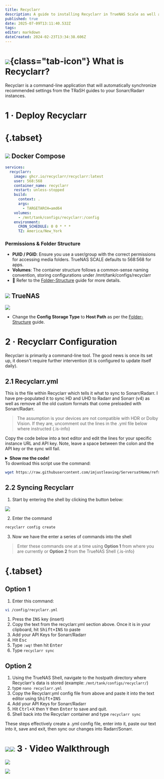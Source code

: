 ```yaml
---
title: Recyclarr
description: A guide to installing Recyclarr in TrueNAS Scale as well as docker via compose
published: true
date: 2025-07-09T13:11:40.532Z
tags: 
editor: markdown
dateCreated: 2024-02-23T13:34:38.606Z
---
```


# ![](/recyclarr.png){class="tab-icon"} What is Recyclarr?

Recyclarr is a command-line application that will automatically synchronize recommended settings from the TRaSH guides to your Sonarr/Radarr instances.

# 1 · Deploy Recyclarr
# {.tabset}
## <img src="/docker.png" class="tab-icon"> Docker Compose

```yaml
services:
  recyclarr:
    image: ghcr.io/recyclarr/recyclarr:latest
    user: 568:568
    container_name: recyclarr
    restart: unless-stopped
    build:
      context: .
      args:
        - TARGETARCH=amd64
    volumes:
      - /mnt/tank/configs/recyclarr:/config
    environment:
      CRON_SCHEDULE: 0 0 * * *
      TZ: America/New_York
```

### Permissions & Folder Structure
- **PUID / PGID**: Ensure you use a user/group with the correct permissions for accessing media folders. TrueNAS SCALE defaults to 568:568 for apps.
- **Volumes**: The container structure follows a common-sense naming convention, storing configurations under /mnt/tank/configs/recyclarr
- 📌 Refer to the [Folder-Structure](/Folder-Structure) guide for more details.

## <img src="/truenas.png" class="tab-icon"> TrueNAS

![](https://wiki.hydrology.cc/screenshot_from_2023-12-12_09-34-37.png)

- Change the **Config Storage Type** to **Host Path** as per the [Folder-Structure](/Folder-Structure) guide.

# 2 · Recyclarr Configuration

Recyclarr is primarily a command-line tool. The good news is once its set up, it doesn't require further intervention (it is configured to update itself daily).

## 2.1 Recyclarr.yml

This is the file within Recyclarr which tells it what to sync to Sonarr/Radarr. I have pre-populated it to sync HD and UHD to Radarr and Sonarr (v4) as well as remove all the old custom formats that come preloaded with Sonarr/Radarr.

> The assumption is your devices are not compatible with HDR or Dolby Vision. If they are, uncomment out the lines in the .yml file below where instructed
{.is-info}

Copy the code below into a text editor and edit the lines for your specific instance URL and API key. Note, leave a space between the colon and the API key or the sync will fail.

<details><summary><strong>Show me the code!</strong></summary>

```yaml
sonarr:
  web-1080p-v4:
    base_url: http://sonarr:8989
    api_key: 
    delete_old_custom_formats: true
    replace_existing_custom_formats: true
    include:
      # Comment out any of the following includes to disable them
      - template: sonarr-quality-definition-series
      - template: sonarr-v4-quality-profile-web-1080p
      - template: sonarr-v4-custom-formats-web-1080p
      - template: sonarr-v4-quality-profile-web-2160p
      - template: sonarr-v4-custom-formats-web-2160p

# Custom Formats: https://recyclarr.dev/wiki/yaml/config-reference/custom-formats/
    custom_formats:
      # HDR Formats
      - trash_ids:
          # Comment out the next line if you and all of your users' setups are fully DV compatible
          - 9b27ab6498ec0f31a3353992e19434ca # DV (WEBDL)
          # HDR10Plus Boost - Uncomment the next line if any of your devices DO support HDR10+
          # - 0dad0a507451acddd754fe6dc3a7f5e7 # HDR10Plus Boost
        assign_scores_to:
          - name: WEB-2160p


      # Optional
      - trash_ids:
           - 32b367365729d530ca1c124a0b180c64 # Bad Dual Groups
           - 82d40da2bc6923f41e14394075dd4b03 # No-RlsGroup
           - e1a997ddb54e3ecbfe06341ad323c458 # Obfuscated
           - 06d66ab109d4d2eddb2794d21526d140 # Retags
           - 1b3994c551cbb92a2c781af061f4ab44 # Scene
        assign_scores_to:
          - name: WEB-2160p

      - trash_ids:
          # Uncomment the next six lines to allow x265 HD releases with HDR/DV
          # - 47435ece6b99a0b477caf360e79ba0bb # x265 (HD)
        # assign_scores_to:
          # - name: WEB-2160p
            # score: 0
      # - trash_ids:
          # - 9b64dff695c2115facf1b6ea59c9bd07 # x265 (no HDR/DV)
        assign_scores_to:
          - name: WEB-2160p

      - trash_ids:
          - 2016d1676f5ee13a5b7257ff86ac9a93 # SDR
        assign_scores_to:
          - name: WEB-2160p
            # score: 0 # Uncomment this line to enable SDR releases

      # Optional
      - trash_ids:
           - 32b367365729d530ca1c124a0b180c64 # Bad Dual Groups
           - 82d40da2bc6923f41e14394075dd4b03 # No-RlsGroup
           - e1a997ddb54e3ecbfe06341ad323c458 # Obfuscated
           - 06d66ab109d4d2eddb2794d21526d140 # Retags
           - 1b3994c551cbb92a2c781af061f4ab44 # Scene
        assign_scores_to:
          - name: WEB-1080p

      - trash_ids:
          # Uncomment the next six lines to allow x265 HD releases with HDR/DV
          # - 47435ece6b99a0b477caf360e79ba0bb # x265 (HD)
        # assign_scores_to:
          # - name: WEB-1080p
            # score: 0
      # - trash_ids:
          # - 9b64dff695c2115facf1b6ea59c9bd07 # x265 (no HDR/DV)
        assign_scores_to:
          - name: WEB-1080p

# Configuration specific to Radarr.
radarr:
 uhd-bluray-web:
    base_url: http://radarr:7878
    api_key: 
    delete_old_custom_formats: true
    replace_existing_custom_formats: true
    include:
     # Comment out any of the following includes to disable them
     - template: radarr-quality-definition-movie
     - template: radarr-quality-profile-uhd-bluray-web
     - template: radarr-custom-formats-uhd-bluray-web
     - template: radarr-quality-definition-movie
     - template: radarr-quality-profile-hd-bluray-web
     - template: radarr-custom-formats-hd-bluray-web

# Custom Formats: https://recyclarr.dev/wiki/yaml/config-reference/custom-formats/
    custom_formats:
     # Audio
     - trash_ids:
         # Uncomment the next section to enable Advanced Audio Formats
         # - 496f355514737f7d83bf7aa4d24f8169 # TrueHD Atmos
         # - 2f22d89048b01681dde8afe203bf2e95 # DTS X
         # - 417804f7f2c4308c1f4c5d380d4c4475 # ATMOS (undefined)
         # - 1af239278386be2919e1bcee0bde047e # DD+ ATMOS
         # - 3cafb66171b47f226146a0770576870f # TrueHD
         # - dcf3ec6938fa32445f590a4da84256cd # DTS-HD MA
         # - a570d4a0e56a2874b64e5bfa55202a1b # FLAC
         # - e7c2fcae07cbada050a0af3357491d7b # PCM
         # - 8e109e50e0a0b83a5098b056e13bf6db # DTS-HD HRA
         # - 185f1dd7264c4562b9022d963ac37424 # DD+
         # - f9f847ac70a0af62ea4a08280b859636 # DTS-ES
         # - 1c1a4c5e823891c75bc50380a6866f73 # DTS
         # - 240770601cc226190c367ef59aba7463 # AAC
         # - c2998bd0d90ed5621d8df281e839436e # DD
       assign_scores_to:
         - name: UHD Bluray + WEB

     # Movie Versions
     - trash_ids:
         - 9f6cbff8cfe4ebbc1bde14c7b7bec0de # IMAX Enhanced
       assign_scores_to:
         - name: UHD Bluray + WEB
           # score: 0 # Uncomment this line to disable prioritised IMAX Enhanced releases

     # Optional
     - trash_ids:
         # Comment out the next line if you and all of your users' setups are fully DV compatible
         - 923b6abef9b17f937fab56cfcf89e1f1 # DV (WEBDL)
         # HDR10Plus Boost - Uncomment the next line if any of your devices DO support HDR10+
         # - b17886cb4158d9fea189859409975758 # HDR10Plus Boost
       assign_scores_to:
         - name: UHD Bluray + WEB

     - trash_ids:
         - 9c38ebb7384dada637be8899efa68e6f # SDR
       assign_scores_to:
         - name: UHD Bluray + WEB
           # score: 0 # Uncomment this line to allow SDR releases

     - trash_ids:
         - 9f6cbff8cfe4ebbc1bde14c7b7bec0de # IMAX Enhanced
       assign_scores_to:
         - name: HD Bluray + WEB
           # score: 0 # Uncomment this line to disable prioritised IMAX Enhanced releases
```
</details>
To download this script use the command:

```bash
wget https://raw.githubusercontent.com/imjustleaving/ServersatHome/refs/heads/main/recyclarr.yml
```

## 2.2 Syncing Recyclarr

1. Start by entering the shell by clicking the button below:

![](https://wiki.hydrology.cc/recyclarrshell.png)

2. Enter the command 
```bash
recyclarr config create
```

3. Now we have the enter a series of commands into the shell
> Enter these commands one at a time using **Option 1** from where you are currently or **Option 2** from the TrueNAS Shell
{.is-info}

# {.tabset}
## Option 1
 1. Enter this command:
```bash
vi /config/recyclarr.yml
```
1.  Press the <kbd>INS</kbd> key (insert)
1.  Copy the text from the recyclarr.yml section above. Once it is in your clipboard, hit <kbd>Shift+INS</kbd> to paste
1.  Add your API Keys for Sonarr/Radarr
1.  Hit <kbd>Esc</kbd>
1.  Type `:wq!` then hit <kbd>Enter</kbd>
1.  Type `recyclarr sync`

## Option 2

1.  Using the TrueNAS Shell, navigate to the hostpath directory where Recyclarr's data is stored (example: `/mnt/tank/configs/recyclarr/`)
2.  type `nano recyclarr.yml`
3.  Copy the Recyclarr.yml config file from above and paste it into the text editor using <kbd>Shift+INS</kbd>
4.  Add your API Keys for Sonarr/Radarr
5.  Hit <kbd>Ctrl+X</kbd> then <kbd>Y</kbd> then <kbd>Enter</kbd> to save and quit.
6.  Shell back into the Recyclarr container and type `recyclarr sync`

These steps effectively create a .yml config file, enter into it, paste our text into it, save and exit, then sync our changes into Radarr/Sonarr.

# <img src="/youtube.png" class="tab-icon"><img src="/patreon-light.png" class="tab-icon"> 3 · Video Walkthrough
[](https://youtu.be/sIvBG9SbIQo)

[![](/2025-01-30-mastering-radarr--recyclarr-a--promo-card.png)](https://www.patreon.com/posts/mastering-radarr-121113567)


[![](/2025-01-30-mastering-sonarr--recyclarr-a--promo-card.png)](https://www.patreon.com/posts/mastering-sonarr-121115716)